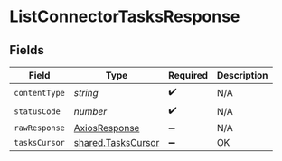 # ListConnectorTasksResponse


## Fields

| Field                                                    | Type                                                     | Required                                                 | Description                                              |
| -------------------------------------------------------- | -------------------------------------------------------- | -------------------------------------------------------- | -------------------------------------------------------- |
| `contentType`                                            | *string*                                                 | :heavy_check_mark:                                       | N/A                                                      |
| `statusCode`                                             | *number*                                                 | :heavy_check_mark:                                       | N/A                                                      |
| `rawResponse`                                            | [AxiosResponse](https://axios-http.com/docs/res_schema)  | :heavy_minus_sign:                                       | N/A                                                      |
| `tasksCursor`                                            | [shared.TasksCursor](../../models/shared/taskscursor.md) | :heavy_minus_sign:                                       | OK                                                       |